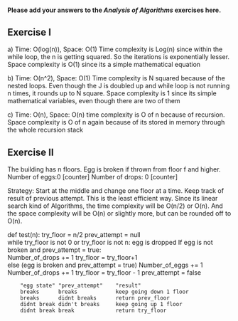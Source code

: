 #### Please add your answers to the ***Analysis of  Algorithms*** exercises here.

## Exercise I

a) Time: O(log(n)), Space: O(1)
Time complexity is Log(n) since within the while loop, the n is getting squared. So the iterations is exponentially lesser.
Space complexity is O(1) since its a simple mathematical equation

b) Time: O(n^2), Space: O(1)
Time complexity is N squared because of the nested loops. Even though the J is doubled up and while loop is not running n times, it rounds up to N square.
Space complexity is 1 since its simple mathematical variables, even though there are two of them

c) Time: O(n), Space: O(n)
time complexity is O of n because of recursion.
Space complexity is O of n again because of its stored in memory through the whole recursion stack

## Exercise II

The building has n floors.
Egg is broken if thrown from floor f and higher.
Number of eggs:0 [counter]
Number of drops: 0 [counter]

Strategy: Start at the middle and change one floor at a time. Keep track of result of previous attempt. This is the least efficient way.
Since its linear search kind of Algorithms, the time complexity will be O(n/2) or O(n). And the space complexity will be O(n) or slightly more, but can be rounded off to O(n).

def test(n):
   try_floor = n/2
   prev_attempt = null   
   while try_floor is not 0 or try_floor is not n:
   egg is dropped
    If egg is not broken and prev_attempt = true:      
        Number_of_drops += 1
        try_floor = try_floor+1        
    else (egg is broken and prev_attempt = true)
        Number_of_eggs += 1
        Number_of_drops += 1
        try_floor = try_floor - 1
        prev_attempt = false


        "egg state" "prev_attempt"    "result"
        breaks      breaks            keep going down 1 floor
        breaks      didnt breaks      return prev_floor
        didnt break didn't breaks     keep going up 1 floor
        didnt break break             return try_floor
